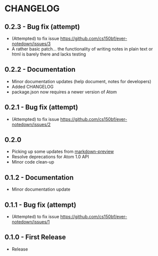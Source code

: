 # CHANGELOG

## 0.2.3 - Bug fix (attempt)
- (Attempted) to fix issue https://github.com/cs150bf/ever-notedown/issues/3
- A rather basic patch... the functionality of writing notes in plain text or html is barely there and lacks testing

## 0.2.2 - Documentation
- Minor documentation updates (help document, notes for developers)
- Added CHANGELOG
- package.json now requires a newer version of Atom

## 0.2.1 - Bug fix (attempt)
- (Attempted) to fix issue https://github.com/cs150bf/ever-notedown/issues/2

## 0.2.0
- Picking up some updates from [markdown-preview](https://github.com/atom/markdown-preview)
- Resolve deprecations for Atom 1.0 API
- Minor code clean-up

## 0.1.2 - Documentation
- Minor documentation update

## 0.1.1 - Bug fix (attempt)
- (Attempted) to fix issue https://github.com/cs150bf/ever-notedown/issues/1

## 0.1.0 - First Release
- Release
